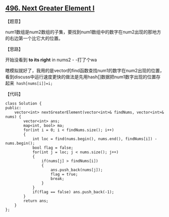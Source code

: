 ## [496. Next Greater Element I](https://leetcode.com/problems/next-greater-element-i/description/)

【题意】

num1数组是num2数组的子集，要找到num1数组中的数字在num2出现的那地方的右边第一个比它大的位置。



【思路】

开始没看到 **to its right** in nums2 - -打了个wa

瞎模拟就好了，我用的是vector的find函数查找num1的数字在num2出现的位置，看到discuss中运行速度更快的做法是先用hash[]数据把num1数字出现的位置存起来` hash[nums[i]]=i;`



【代码】

```
class Solution {
public:
    vector<int> nextGreaterElement(vector<int>& findNums, vector<int>& nums) {
    	vector<int> ans;
		map<int, bool> ma;
		for(int i = 0; i < findNums.size(); i++)
		{
			int loc = find(nums.begin(), nums.end(), findNums[i]) - nums.begin();
            bool flag = false;
			for(int j = loc; j < nums.size(); j++)
			{
				if(nums[j] > findNums[i])
				{
					ans.push_back(nums[j]);
                    flag = true;
					break;
				}
			}
            if(flag == false) ans.push_back(-1);
		}   
		return ans;
    }
};
```

